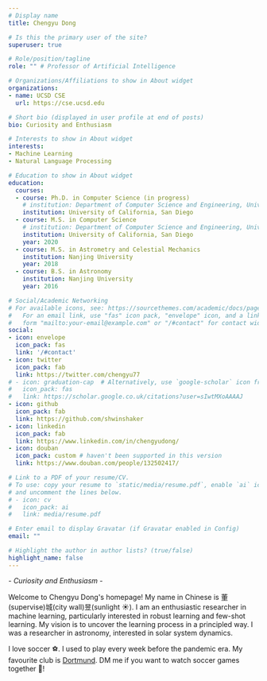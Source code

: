 ```yaml
---
# Display name
title: Chengyu Dong

# Is this the primary user of the site?
superuser: true

# Role/position/tagline
role: "" # Professor of Artificial Intelligence

# Organizations/Affiliations to show in About widget
organizations:
- name: UCSD CSE
  url: https://cse.ucsd.edu

# Short bio (displayed in user profile at end of posts)
bio: Curiosity and Enthusiasm

# Interests to show in About widget
interests:
- Machine Learning
- Natural Language Processing

# Education to show in About widget
education:
  courses:
  - course: Ph.D. in Computer Science (in progress)
    # institution: Department of Computer Science and Engineering, University of California, San Diego
    institution: University of California, San Diego
  - course: M.S. in Computer Science
    # institution: Department of Computer Science and Engineering, University of California, San Diego
    institution: University of California, San Diego
    year: 2020
  - course: M.S. in Astrometry and Celestial Mechanics
    institution: Nanjing University
    year: 2018
  - course: B.S. in Astronomy
    institution: Nanjing University
    year: 2016

# Social/Academic Networking
# For available icons, see: https://sourcethemes.com/academic/docs/page-builder/#icons
#   For an email link, use "fas" icon pack, "envelope" icon, and a link in the
#   form "mailto:your-email@example.com" or "/#contact" for contact widget.
social:
- icon: envelope
  icon_pack: fas
  link: '/#contact'
- icon: twitter
  icon_pack: fab
  link: https://twitter.com/chengyu77
# - icon: graduation-cap  # Alternatively, use `google-scholar` icon from `ai` icon pack
#   icon_pack: fas
#   link: https://scholar.google.co.uk/citations?user=sIwtMXoAAAAJ
- icon: github
  icon_pack: fab
  link: https://github.com/shwinshaker
- icon: linkedin
  icon_pack: fab
  link: https://www.linkedin.com/in/chengyudong/
- icon: douban
  icon_pack: custom # haven't been supported in this version
  link: https://www.douban.com/people/132502417/

# Link to a PDF of your resume/CV.
# To use: copy your resume to `static/media/resume.pdf`, enable `ai` icons in `params.toml`,
# and uncomment the lines below.
# - icon: cv
#   icon_pack: ai
#   link: media/resume.pdf

# Enter email to display Gravatar (if Gravatar enabled in Config)
email: ""

# Highlight the author in author lists? (true/false)
highlight_name: false
---
```


\- *Curiosity and Enthusiasm* \-

Welcome to Chengyu Dong's homepage! My name in Chinese is 董(supervise)城(city wall)昱(sunlight :sunny:). I am an enthusiastic researcher in machine learning, particularly interested in robust learning and few-shot learning. My vision is to uncover the learning process in a principled way. I was a researcher in astronomy, interested in solar system dynamics.

I love soccer :soccer:. I used to play every week before the pandemic era. My favourite club is [Dortmund](https://www.bundesliga.com/en/bundesliga/clubs/borussia-dortmund/news). DM me if you want to watch soccer games together :dog:!


<!-- {{< icon name="download" pack="fas" >}} Download my {{< staticref "media/demo_resume.pdf" "newtab" >}}resumé{{< /staticref >}}. -->
